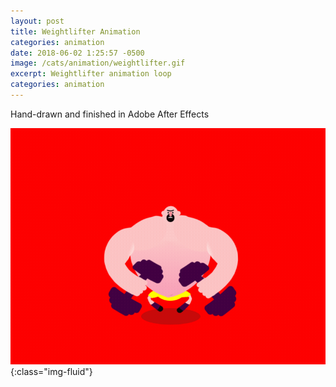```yaml
---
layout: post
title: Weightlifter Animation
categories: animation
date: 2018-06-02 1:25:57 -0500
image: /cats/animation/weightlifter.gif
excerpt: Weightlifter animation loop
categories: animation
---
```


Hand-drawn and finished in Adobe After Effects

![image-title-here](/assets/img/cats/animation/weightlifter.gif){:class="img-fluid"}
